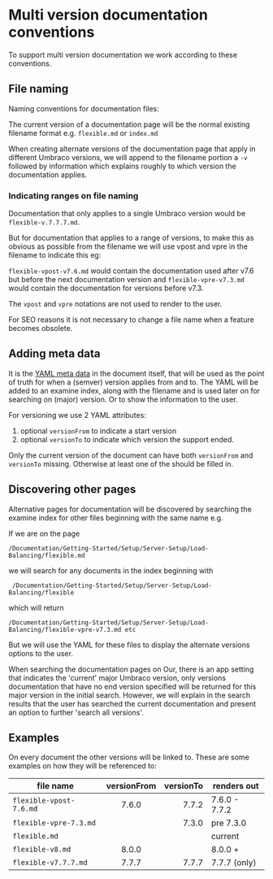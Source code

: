 # Multi version documentation conventions

To support multi version documentation we work according to these conventions.

## File naming

Naming conventions for documentation files:

The current version of a documentation page will be the normal existing filename format e.g. `flexible.md` or `index.md`

When creating alternate versions of the documentation page that apply in different Umbraco versions, we will append to the filename portion a `-v` followed by information which explains roughly to which version the documentation applies.

### Indicating ranges on file naming

Documentation that only applies to a single Umbraco version would be `flexible-v.7.7.7.md`.

But for documentation that applies to a range of versions, to make this as obvious as possible from the filename we will use vpost and vpre in the filename to indicate this eg:

`flexible-vpost-v7.6.md` would contain the documentation used after v7.6 but before the next documentation version
and `flexible-vpre-v7.3.md` would contain the documentation for versions before v7.3.

The `vpost` and `vpre` notations are not used to render to the user.

For SEO reasons it is not necessary to change a file name when a feature becomes obsolete.  

## Adding meta data

It is the [YAML meta data](adding-metadata.md) in the document itself, that will be used as the point of truth for when a (semver) version applies from and to.
The YAML will be added to an examine index, along with the filename and is used later on for searching on (major) version.  Or to show the information to the user.

For versioning we use 2 YAML attributes:

1. optional `versionFrom` to indicate a start version
2. optional `versionTo` to indicate which version the support ended.

Only the current version of the document can have both `versionFrom` and `versionTo` missing.  Otherwise at least one of the should be filled in.

## Discovering other pages

Alternative pages for documentation will be discovered by searching the examine index for other files beginning with the same name e.g.

If we are on the page

    /Documentation/Getting-Started/Setup/Server-Setup/Load-Balancing/flexible.md

we will search for any documents in the index beginning with

     /Documentation/Getting-Started/Setup/Server-Setup/Load-Balancing/flexible

which will return

    /Documentation/Getting-Started/Setup/Server-Setup/Load-Balancing/flexible-vpre-v7.3.md etc

But we will use the YAML for these files to display the alternate versions options to the user.

When searching the documentation pages on Our, there is an app setting that indicates the 'current' major Umbraco version, only versions documentation that have no end version specified will be returned for this major version in the initial search. However, we will explain in the search results that the user has searched the current documentation and present an option to further 'search all versions'.

## Examples

On every document the other versions will be linked to. These are some examples on how they will be referenced to:

file name                       | versionFrom | versionTo | renders out
------- |:-------------:| -----:| ---        
`flexible-vpost-7.6.md`  | 7.6.0        | 7.7.2    | 7.6.0 - 7.7.2
`flexible-vpre-7.3.md`   |              | 7.3.0    | pre 7.3.0
`flexible.md`            |              |          | current
`flexible-v8.md`         | 8.0.0        |          | 8.0.0 +
`flexible-v7.7.7.md`     | 7.7.7        | 7.7.7    | 7.7.7 (only)

